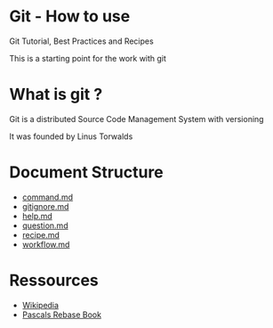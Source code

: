 # Git - How to use

Git Tutorial, Best Practices and Recipes

This is a starting point for the work with git

# What is git ?

Git is a distributed Source Code Management System with versioning

It was founded by Linus Torwalds

# Document Structure

- [command.md](command.md)
- [gitignore.md](gitignore.md)
- [help.md](help.md)
- [question.md](question.md)
- [recipe.md](recipe.md)
- [workflow.md](workflow.md)

# Ressources

- [Wikipedia](https://www.wikipedia.org/wiki/Git)
- [Pascals Rebase Book](https://gumroad.com/l/rebase-book)
